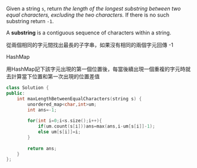Given a string `s`, return _the length of the longest substring between two equal characters, excluding the two characters._ If there is no such substring return `-1`.

A **substring** is a contiguous sequence of characters within a string.

從兩個相同的字元間找出最長的子字串，如果沒有相同的兩個字元回傳 -1

HashMap

用HashMap記下該字元出現的第一個位置後，每當後續出現一個重複的字元時就去計算當下位置和第一次出現的位置差值

```cpp
class Solution {
public:
    int maxLengthBetweenEqualCharacters(string s) {
        unordered_map<char,int>um;
        int ans=-1;
        
        for(int i=0;i<s.size();i++){
            if(um.count(s[i]))ans=max(ans,i-um[s[i]]-1);
            else um[s[i]]=i;
        }
        
        return ans;
    }
};
```